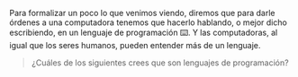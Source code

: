 Para formalizar un poco lo que venimos viendo, diremos que para darle órdenes a una computadora tenemos que hacerlo hablando, o mejor dicho escribiendo, en un lenguaje de programación :keyboard:. Y las computadoras, al igual que los seres humanos, pueden entender más de un lenguaje. 

> ¿Cuáles de los siguientes crees que son lenguajes de programación?